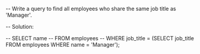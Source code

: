 -- Write a query to find all employees who share the same job title as 'Manager'.


-- Solution: 

-- SELECT name 
-- FROM employees 
-- WHERE job_title = (SELECT job_title FROM employees WHERE name = 'Manager');